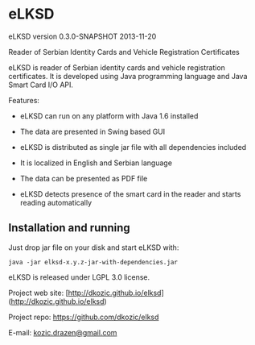 eLKSD
=====

eLKSD version 0.3.0-SNAPSHOT 2013-11-20

Reader of Serbian Identity Cards and Vehicle Registration Certificates 

eLKSD is reader of Serbian identity cards and vehicle registration certificates. It is developed using Java programming language and 
Java Smart Card I/O API.

Features:

* eLKSD can run on any platform with Java 1.6 installed

* The data are presented in Swing based GUI

* eLKSD is distributed as single jar file with all dependencies included

* It is localized in English and Serbian language

* The data can be presented as PDF file  

* eLKSD detects presence of the smart card in the reader and starts reading automatically 

Installation and running
------

Just drop jar file on your disk and start eLKSD with:

```
java -jar elksd-x.y.z-jar-with-dependencies.jar
```

eLKSD is released under LGPL 3.0 license.

Project web site: [http://dkozic.github.io/elksd] (http://dkozic.github.io/elksd)

Project repo: https://github.com/dkozic/elksd

E-mail: kozic.drazen@gmail.com
